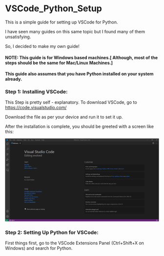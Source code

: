 # VSCode_Python_Setup

This is a simple guide for setting up VSCode for Python.

I have seen many guides on this same topic but I found many of them unsatisfying.

So, I decided to make my own guide!

#### NOTE: This guide is for Windows based machines.[ Although, most of the steps should be the same for Mac/Linux Machines.]

#### This guide also assumes that you have Python installed on your system already.

### Step 1: Installing VSCode:

This Step is pretty self - explanatory. To download VSCode, go to https://code.visualstudio.com/

Download the file as per your device and run it to set it up.

After the installation is complete, you should be greeted with a screen like this:

![Image_1](demo/img_1.png)


### Step 2: Setting Up Python for VSCode:

First things first, go to the VSCode Extensions Panel (Ctrl+Shift+X on Windows)
and search for Python.
